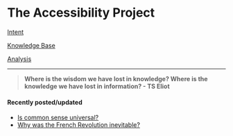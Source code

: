 # The Accessibility Project


[Intent](./intent.md)

[Knowledge Base](./knowledgebase/knowledgeBase.md)

[Analysis](./analysis/analysisHome.md)

<hr>

> **Where is the wisdom we have lost in knowledge? Where is the knowledge we have lost in information? - TS Eliot**

#### Recently posted/updated

- [Is common sense universal?](./knowledgebase/kbSociety/commonsense.md)
- [Why was the French Revolution inevitable?](./knowledgebase/kbHistory/causesFrenchRevolution.md)
